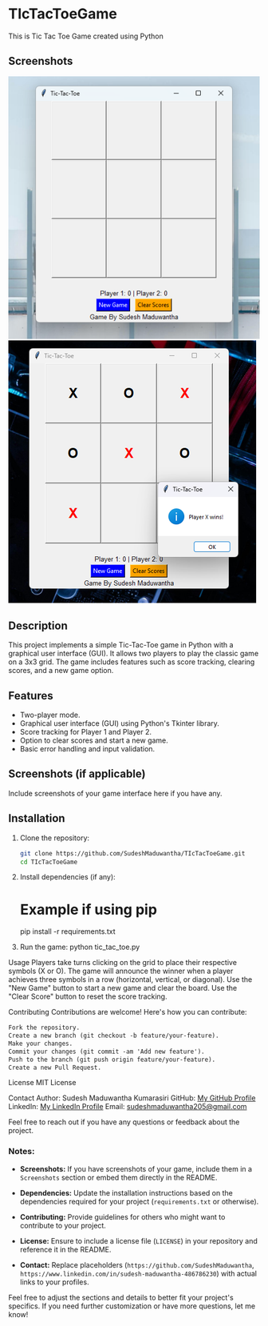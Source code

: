 # TIcTacToeGame
This is Tic Tac Toe Game created using Python 

## Screenshots

![Game Screenshot 1](screenshots/TicTacToe-Screenshot-01.png)
![Game Screenshot 2](screenshots/TicTacToe-Screenshot-02.png)


## Description

This project implements a simple Tic-Tac-Toe game in Python with a graphical user interface (GUI). It allows two players to play the classic game on a 3x3 grid. The game includes features such as score tracking, clearing scores, and a new game option.

## Features

- Two-player mode.
- Graphical user interface (GUI) using Python's Tkinter library.
- Score tracking for Player 1 and Player 2.
- Option to clear scores and start a new game.
- Basic error handling and input validation.

## Screenshots (if applicable)

Include screenshots of your game interface here if you have any.

## Installation

1. Clone the repository:

   ```bash
   git clone https://github.com/SudeshMaduwantha/TIcTacToeGame.git
   cd TIcTacToeGame

2. Install dependencies (if any):
    # Example if using pip
    pip install -r requirements.txt

3. Run the game:
    python tic_tac_toe.py

Usage
    Players take turns clicking on the grid to place their respective symbols (X or O).
    The game will announce the winner when a player achieves three symbols in a row (horizontal, vertical, or diagonal).
    Use the "New Game" button to start a new game and clear the board.
    Use the "Clear Score" button to reset the score tracking.

Contributing
Contributions are welcome! Here's how you can contribute:

    Fork the repository.
    Create a new branch (git checkout -b feature/your-feature).
    Make your changes.
    Commit your changes (git commit -am 'Add new feature').
    Push to the branch (git push origin feature/your-feature).
    Create a new Pull Request.

License
MIT License

Contact
Author: Sudesh Maduwantha Kumarasiri
GitHub: [My GitHub Profile](https://github.com/SudeshMaduwantha)
LinkedIn: [My LinkedIn Profile](https://www.linkedin.com/in/sudesh-maduwantha-486786230)
Email: sudeshmaduwantha205@gmail.com

Feel free to reach out if you have any questions or feedback about the project.

### Notes:

- **Screenshots:** If you have screenshots of your game, include them in a `Screenshots` section or embed them directly in the README.
  
- **Dependencies:** Update the installation instructions based on the dependencies required for your project (`requirements.txt` or otherwise).

- **Contributing:** Provide guidelines for others who might want to contribute to your project.

- **License:** Ensure to include a license file (`LICENSE`) in your repository and reference it in the README.

- **Contact:** Replace placeholders (`https://github.com/SudeshMaduwantha`, `https://www.linkedin.com/in/sudesh-maduwantha-486786230`) with actual links to your profiles.

Feel free to adjust the sections and details to better fit your project's specifics. If you need further customization or have more questions, let me know!

